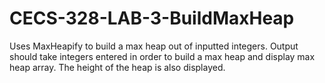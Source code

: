 # CECS-328-LAB-3-BuildMaxHeap
Uses MaxHeapify to build a max heap out of inputted integers. Output should take integers entered in order to build a max heap and display max heap array. The height of the heap is also displayed. 
